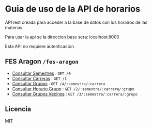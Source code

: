 # Guia de uso de la API de horarios

API rest creada para acceder a la base de datos con los horairos de las materias

Para usar la api se la direccion base sera: localhost:8000

Esta API no requiere autenticacion

## FES Aragon `/fes-aragon`

- [Consultar Semestres](./docs/fes-aragon/semestres.md) : `GET /0`
- [Consultar Carreras](./docs/fes-aragon/carreras.md) : `GET /1`
- [Consultar Grupos](./docs/fes-aragon/grupos.md) : `GET /4/:semestre/:carrera`
- [Consultar Horario Grupo](./docs/fes-aragon/horairo-grupo.md) : `GET /2/:semestre/:carrera/:grupo`
- [Consultar Grupos Vecinos](./docs/fes-aragon/grupos-vecinos.md) : `GET /3/:semestre/:carrera/:grupo`


## Licencia

[MIT](https://choosealicense.com/licenses/mit/)